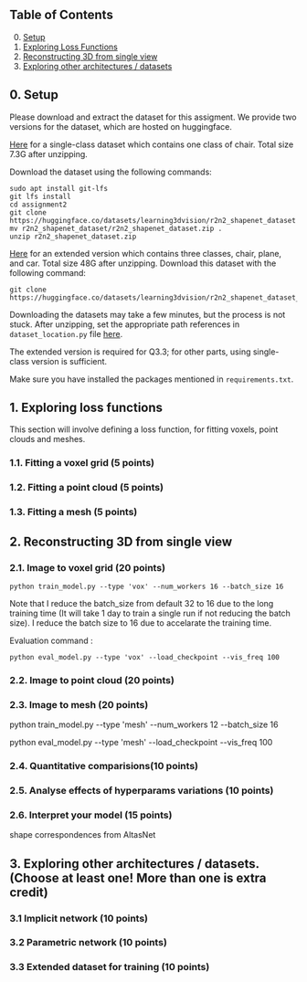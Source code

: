 ## Table of Contents
0. [Setup](#0-setup)
1. [Exploring Loss Functions](#1-exploring-loss-functions)
2. [Reconstructing 3D from single view](#2-reconstructing-3d-from-single-view)
3. [Exploring other architectures / datasets](#3-exploring-other-architectures--datasets-choose-at-least-one-more-than-one-is-extra-credit)
## 0. Setup

Please download and extract the dataset for this assigment. We provide two versions for the dataset, which are hosted on huggingface. 

[Here](https://huggingface.co/datasets/learning3dvision/r2n2_shapenet_dataset) for a single-class dataset which contains one class of chair. Total size 7.3G after unzipping.

Download the dataset using the following commands:

```
sudo apt install git-lfs
git lfs install
cd assignment2
git clone https://huggingface.co/datasets/learning3dvision/r2n2_shapenet_dataset
mv r2n2_shapenet_dataset/r2n2_shapenet_dataset.zip .
unzip r2n2_shapenet_dataset.zip
```

[Here](https://huggingface.co/datasets/learning3dvision/r2n2_shapenet_dataset_full) for an extended version which contains three classes, chair, plane, and car.  Total size 48G after unzipping. Download this dataset with the following command:

```
git clone https://huggingface.co/datasets/learning3dvision/r2n2_shapenet_dataset_full
```

Downloading the datasets may take a few minutes, but the process is not stuck. After unzipping, set the appropriate path references in `dataset_location.py` file [here](dataset_location.py).

The extended version is required for Q3.3; for other parts, using single-class version is sufficient.

Make sure you have installed the packages mentioned in `requirements.txt`.

## 1. Exploring loss functions
This section will involve defining a loss function, for fitting voxels, point clouds and meshes.

### 1.1. Fitting a voxel grid (5 points)


### 1.2. Fitting a point cloud (5 points)


### 1.3. Fitting a mesh (5 points)


## 2. Reconstructing 3D from single view


### 2.1. Image to voxel grid (20 points)
```
python train_model.py --type 'vox' --num_workers 16 --batch_size 16
```

Note that I reduce the batch_size from default 32 to 16 due to the long training time (It will take 1 day to train a single run if not reducing the batch size). I reduce the batch size to 16 due to accelarate the training time.

Evaluation command :
```
python eval_model.py --type 'vox' --load_checkpoint --vis_freq 100
```


### 2.2. Image to point cloud (20 points)



### 2.3. Image to mesh (20 points)
python train_model.py --type 'mesh' --num_workers 12 --batch_size 16

python eval_model.py --type 'mesh' --load_checkpoint --vis_freq 100
### 2.4. Quantitative comparisions(10 points)


### 2.5. Analyse effects of hyperparams variations (10 points)


### 2.6. Interpret your model (15 points)
shape correspondences from AltasNet

## 3. Exploring other architectures / datasets. (Choose at least one! More than one is extra credit)

### 3.1 Implicit network (10 points)


### 3.2 Parametric network (10 points)


### 3.3 Extended dataset for training (10 points)
